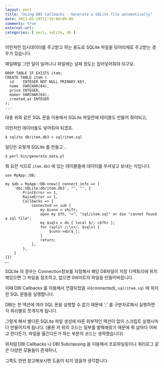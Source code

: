 ```yaml
---
layout: post
title: "Using DBI Callbacks - Generate a SQLite file automatically"
date: 2013-05-20T11:59:04+09:00
comments: true
external-url: 
categories: [ perl, sqlite, db ]
---
```


 이런저런 임시데이터를 주고받고 하는 용도로 SQLite 파일을 덩어리채로 주고받는 경우가 있습니다.

매일매일 그런 일이 일어나니 파일에는 날짜 정도는 집어넣어줘야 되구요.

```
DROP TABLE IF EXISTS item;
CREATE TABLE item (
  id    INTEGER NOT NULL PRIMARY KEY,
  name  VARCHAR(64),
  price INTEGER,
  maker VARCHAR(64),
  created_at INTEGER
);
...
```

대충 위와 같은 SQL 문을 이용해서 SQLite 파일안에 테이블도 만들어 줘야되고,

이런저런 데이터들도 넣어줘야 되겠죠.

```
$ sqlite db/item.db3 < sql/item.sql
```

일단은 요렇게 SQLite 를 만들고…

```
$ perl bin/generate_data.pl
```

뭐 요런 식으로 `item.db3` 에 있는 테이블들에 데이터를 쑤셔넣고 보내는 식입니다.

```
use MyApp::DB;

my $db = MyApp::DB->new({ connect_info => [
    'dbi:SQLite:db/item.db3', "", "", {
    	PrintError => 1,
    	RaiseError => 1,
    	Callbacks => {
    		connected => sub {
    			my $conn = shift;
    			open my $fh, "<", "sql/item.sql" or die "cannot found a sql file";
    			my $sqls = do { local $/; <$fh> };
    			for (split /;\s+/, $sqls) {
    				$conn->do($_);
    			}
    			return;
    		},
    	},
    }
]})
….
```

SQLite 의 경우는 Connection정보를 지정해서 해당 DB파일이 지정 디렉토리에 위치해있으면 그 파일을 참조하고,
없으면 0바이트의 파일을 만들어버립니다.

이때 DBI Callbacks 를 이용해서 연결되었을 시(connected), `sql/item.sql` 에 위치한 SQL 문들을 실행합니다.

DBI는 한 액션에 여러 SQL 문을 실행할 수 없기 때문에 ';' 를 구분자로해서 실행하면 각 쿼리별로 쪼개지게 됩니다.

그렇게 해서 별다른 SQLite 파일 생성에 따른 외부적인 액션이 없이 스크립트 실행시마다 만들어지게 됩니다.
(물론 저 위의 코드는 일부를 발췌해왔기 때문에 뭐 날마다 어쩌고 한다든가, 파일을 옮긴다든가 하는 부분의 코드는 생략했습니다)

위처럼 DBI Callbacks 나 DBI Subclassing 을 이용해서 프로파일링이나 쿼리로그 같은 다양한 모듈들이 존재하니,

그쪽도 한번 참고해보시면 도움이 되지 않을까 생각합니다.
